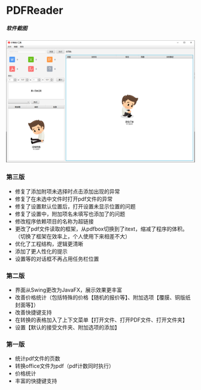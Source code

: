 # PDFReader

##### 软件截图
![Alt text](https://github.com/slk200/PDFReader/blob/master/snap/snap.png "软件截图")

### 第三版
* 修复了添加附项未选择时点击添加出现的异常
* 修复了在未选中文件时打开pdf文件的异常
* 修复了设置默认位置后，打开设置未显示位置的问题
* 修复了设置中，附加项名未填写也添加了的问题
* 修改程序依赖项目的名称为超链接
* 更改了pdf文件读取的框架，从pdfbox切换到了itext，缩减了程序的体积。（切换了框架在效率上，个人使用下来相差不大）
* 优化了工程结构，逻辑更清晰
* 添加了更人性化的提示
* 设置等的对话框不再占用任务栏位置

### 第二版
* 界面从Swing更改为JavaFX，展示效果更丰富
* 改善价格统计（包括特殊的价格【随机的报价等】、附加选项【覆膜、铜版纸封面等】）
* 改善快捷键支持
* 在转换的表格加入了上下文菜单【打开文件、打开PDF文件、打开文件夹】
* 设置【默认的接受文件夹、附加选项的添加】

### 第一版
* 统计pdf文件的页数
* 转换office文件为pdf（pdf计数同时执行）
* 价格统计
* 丰富的快捷键支持
